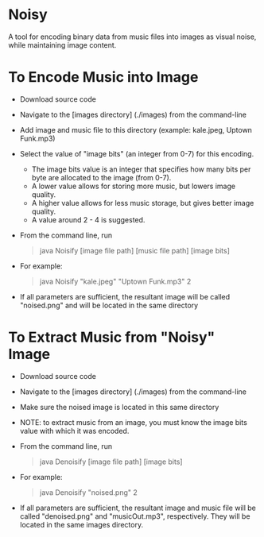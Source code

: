 # Noisy
A tool for encoding binary data from music files into images as visual noise, while maintaining image content.


# To Encode Music into Image
- Download source code
- Navigate to the [images directory] (./images) from the command-line
- Add image and music file to this directory (example:  kale.jpeg, Uptown Funk.mp3)
- Select the value of "image bits" (an integer from 0-7) for this encoding.
	- The image bits value is an integer that specifies how many bits per byte are allocated to the image (from 0-7).
	- A lower value allows for storing more music, but lowers image quality.
	- A higher value allows for less music storage, but gives better image quality.
	- A value around 2 - 4 is suggested. 
- From the command line, run

	> java Noisify \[image file path\] \[music file path\] \[image bits\]
- For example:
	
	> java Noisify "kale.jpeg" "Uptown Funk.mp3" 2
- If all parameters are sufficient, the resultant image will be called "noised.png" and will be located in the same directory

# To Extract Music from "Noisy" Image
- Download source code
- Navigate to the [images directory] (./images) from the command-line
- Make sure the noised image is located in this same directory
- NOTE: to extract music from an image, you must know the image bits value with which it was encoded.
- From the command line, run
	
	> java Denoisify \[image file path\] \[image bits\]
- For example:
	
	> java Denoisify "noised.png" 2
- If all parameters are sufficient, the resultant image and music file will be called "denoised.png" and "musicOut.mp3", respectively. They will be located in the same images directory. 